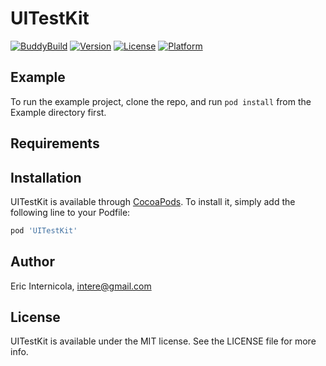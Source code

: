 # UITestKit

[![BuddyBuild](https://dashboard.buddybuild.com/api/statusImage?appID=59ff8aff29029e0001a5a77b&branch=master&build=latest)](https://dashboard.buddybuild.com/apps/59ff8aff29029e0001a5a77b/build/latest?branch=master)
[![Version](https://img.shields.io/cocoapods/v/UITestKit.svg?style=flat)](http://cocoapods.org/pods/UITestKit)
[![License](https://img.shields.io/cocoapods/l/UITestKit.svg?style=flat)](http://cocoapods.org/pods/UITestKit)
[![Platform](https://img.shields.io/cocoapods/p/UITestKit.svg?style=flat)](http://cocoapods.org/pods/UITestKit)

## Example

To run the example project, clone the repo, and run `pod install` from the Example directory first.

## Requirements

## Installation

UITestKit is available through [CocoaPods](http://cocoapods.org). To install
it, simply add the following line to your Podfile:

```ruby
pod 'UITestKit'
```

## Author

Eric Internicola, intere@gmail.com

## License

UITestKit is available under the MIT license. See the LICENSE file for more info.
